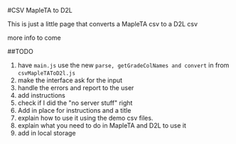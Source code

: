 #CSV MapleTA to D2L

This is just a little page that converts a MapleTA csv to a D2L csv

more info to come

##TODO


1. have `main.js` use the new `parse, getGradeColNames and convert` in from `csvMapleTAToD2l.js`
1. make the interface ask for the input
1. handle the errors and report to the user
1. add instructions
1. check if I did the "no server stuff" right
1. Add in place for instructions and a title
1. explain how to use it using the demo csv files.
1. explain what you need to do in MapleTA and D2L to use it
1. add in local storage